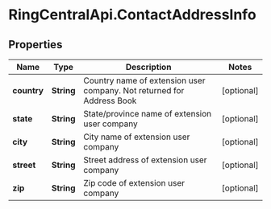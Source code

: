 # RingCentralApi.ContactAddressInfo

## Properties
Name | Type | Description | Notes
------------ | ------------- | ------------- | -------------
**country** | **String** | Country name of extension user company. Not returned for Address Book | [optional] 
**state** | **String** | State/province name of extension user company | [optional] 
**city** | **String** | City name of extension user company | [optional] 
**street** | **String** | Street address of extension user company | [optional] 
**zip** | **String** | Zip code of extension user company | [optional] 


